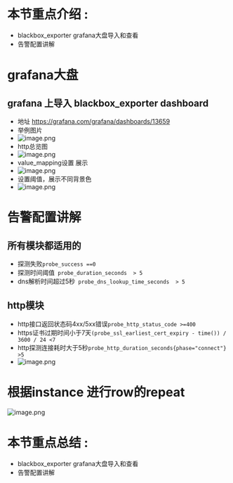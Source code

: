 # 本节重点介绍 :

- blackbox_exporter grafana大盘导入和查看
- 告警配置讲解

# grafana大盘

## grafana 上导入 blackbox_exporter dashboard

- 地址 https://grafana.com/grafana/dashboards/13659
- 举例图片
- ![image.png](http://jutibolg.oss-cn-shenzhen.aliyuncs.com/908/1629510980000/91d23dc060fb40ac84de9c95e12e41db.png)
- http总览图
- ![image.png](http://jutibolg.oss-cn-shenzhen.aliyuncs.com/908/1629510980000/f725efcddb5d4b3b8659a19076f688a9.png)
- value_mapping设置 展示
- ![image.png](http://jutibolg.oss-cn-shenzhen.aliyuncs.com/908/1629510980000/5e3d30ec6a564e71b41d19767d5d402d.png)
- 设置阈值，展示不同背景色
- ![image.png](http://jutibolg.oss-cn-shenzhen.aliyuncs.com/908/1629510980000/74f06a285fd04d11b03dd8d34c339028.png)

# 告警配置讲解

## 所有模块都适用的

- 探测失败`probe_success ==0`
- 探测时间阈值` probe_duration_seconds  > 5`
- dns解析时间超过5秒` probe_dns_lookup_time_seconds  > 5`

## http模块

- http接口返回状态码4xx/5xx错误`probe_http_status_code >=400`
- https证书过期时间小于7天`(probe_ssl_earliest_cert_expiry - time()) / 3600 / 24 <7`
- http探测连接耗时大于5秒`probe_http_duration_seconds{phase="connect"} >5 `
- ![image.png](http://jutibolg.oss-cn-shenzhen.aliyuncs.com/908/1629510980000/68d61982fad04108a1c29cfd8f162b19.png)

# 根据instance 进行row的repeat

![image.png](http://jutibolg.oss-cn-shenzhen.aliyuncs.com/908/1629510980000/3e06f892ae564a40b7d77eb5e838b277.png)

# 本节重点总结 :

- blackbox_exporter grafana大盘导入和查看
- 告警配置讲解